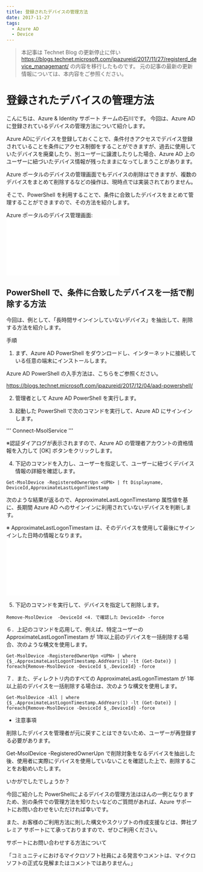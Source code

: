 ```yaml
---
title: 登録されたデバイスの管理方法
date: 2017-11-27
tags:
  - Azure AD
  - Device
---
```


> 本記事は Technet Blog の更新停止に伴い https://blogs.technet.microsoft.com/jpazureid/2017/11/27/registerd_device_managemant/ の内容を移行したものです。
> 元の記事の最新の更新情報については、本内容をご参照ください。

# 登録されたデバイスの管理方法

こんにちは、Azure & Identity サポート チームの石川です。
今回は、Azure AD に登録されているデバイスの管理方法について紹介します。

Azure ADにデバイスを登録しておくことで、条件付きアクセスでデバイス登録されていることを条件にアクセス制御をすることができますが、過去に使用していたデバイスを廃棄したり、別ユーザーに譲渡したりした場合、Azure AD 上のユーザーに紐づいたデバイス情報が残ったままになってしまうことがあります。

Azure ポータルのデバイスの管理画面でもデバイスの削除はできますが、複数のデバイスをまとめて削除するなどの操作は、現時点では実装されておりません。

そこで、PowerShell を利用することで、条件に合致したデバイスをまとめて管理することができますので、その方法を紹介します。

Azure ポータルのデバイス管理画面:
![](./registerd_device_managemant/registerd_device_managant.md)

## PowerShell で、条件に合致したデバイスを一括で削除する方法

今回は、例として、「長時間サインインしていないデバイス」を抽出して、削除する方法を紹介します。

手順

1. まず、Azure AD PowerShell をダウンロードし、インターネットに接続している任意の端末にインストールします。

Azure AD PowerShell の入手方法は、こちらをご参照ください。

https://blogs.technet.microsoft.com/jpazureid/2017/12/04/aad-powershell/

2. 管理者として Azure AD PowerShell を実行します。

3. 起動した PowerShell で次のコマンドを実行して、Azure AD にサインインします。

'''
Connect-MsolService
'''

※認証ダイアログが表示されますので、Azure AD の管理者アカウントの資格情報を入力して [OK] ボタンをクリックします。

4. 下記のコマンドを入力し、ユーザーを指定して、ユーザーに紐づくデバイス情報の詳細を確認します。

```
Get-MsolDevice -RegisteredOwnerUpn <UPN> | ft Displayname, DeviceId,ApproximateLastLogonTimestamp
```

次のような結果が返るので、ApproximateLastLogonTimestamp 属性値を基に、長期間 Azure AD へのサインインに利用されていないデバイスを判断します。

※   ApproximateLastLogonTimestam は、そのデバイスを使用して最後にサインインした日時の情報となります。
![](./registerd_device_managemant/result.md)

5. 下記のコマンドを実行して、デバイスを指定して削除します。

```
Remove-MsolDevice  -DeviceId <4. で確認した DeviceId> -force
```

６．上記のコマンドを応用して、例えば、特定ユーザーの ApproximateLastLogonTimestam  が 1年以上前のデバイスを一括削除する場合、次のような構文を使用します。

```
Get-MsolDevice -RegisteredOwnerUpn <UPN> | where {$_.ApproximateLastLogonTimestamp.AddYears(1) -lt (Get-Date)} | foreach{Remove-MsolDevice -DeviceId $_.DeviceId} -force
```

７．また、ディレクトリ内のすべての ApproximateLastLogonTimestam  が 1年以上前のデバイスを一括削除する場合は、次のような構文を使用します。

```
Get-MsolDevice -All | where {$_.ApproximateLastLogonTimestamp.AddYears(1) -lt (Get-Date)} | foreach{Remove-MsolDevice -DeviceId $_.DeviceId} -force
```

- 注意事項

削除したデバイスを管理者が元に戻すことはできないため、ユーザーが再登録する必要があります。

Get-MsolDevice -RegisteredOwnerUpn で削除対象をなるデバイスを抽出した後、使用者に実際にデバイスを使用していないことを確認した上で、削除することをお勧めいたします。

いかがでしたでしょうか？

今回ご紹介した PowerShellによるデバイスの管理方法はほんの一例となりますため、別の条件での管理方法を知りたいなどのご質問があれば、Azure サポートにお問い合わせをいただければ幸いです。

また、お客様のご利用方法に則した構文やスクリプトの作成支援などは、弊社プレミア サポートにて承っておりますので、ぜひご利用ください。

サポートにお問い合わせする方法について

「コミュニティにおけるマイクロソフト社員による発言やコメントは、マイクロソフトの正式な見解またはコメントではありません。」